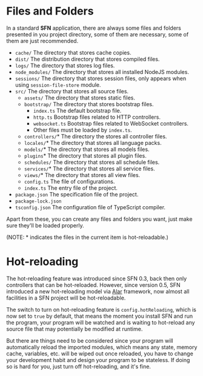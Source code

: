 <!-- title: Structure; order: 2 -->
# Files and Folders

In a standard **SFN** application, there are always some files and folders 
presented in you project directory, some of them are necessary, some of them are 
just recommended.

- `cache/` The directory that stores cache copies.
- `dist/` The distribution directory that stores compiled files.
- `logs/` The directory that stores log files.
- `node_modules/` The directory that stores all installed NodeJS modules.
- `sessions/` The directory that stores session files, only appears when using 
    `session-file-store` module.
- `src/` The directory that stores all source files.
    - `assets/` The directory that stores static files.
    - `bootstrap/` The directory that stores bootstrap files.
        - `index.ts` The default bootstrap file.
        - `http.ts` Bootstrap files related to HTTP controllers.
        - `websocket.ts` Bootstrap files related to WebSocket controllers.
        - Other files must be loaded by `index.ts`.
    - `controllers/`* The directory the stores all controller files.
    - `locales/`* The directory that stores all language packs.
    - `models/`* The directory that stores all models files.
    - `plugins`* The directory that stores all plugin files. 
    - `schedules/` The directory that stores all schedule files.
    - `services/`* The directory that stores all service files.
    - `views/`* The directory that stores all view files.
    - `config.ts` The file of configurations.
    - `index.ts` The entry file of the project.
- `package.json` The specification file of the project.
- `package-lock.json`
- `tsconfig.json` The configuration file of TypeScript compiler.

Apart from these, you can create any files and folders you want, just make 
sure they'll be loaded properly.

(NOTE: * indicates the files in the current item is hot-reloadable.)

# Hot-reloading

The hot-reloading feature was introduced since SFN 0.3, back then only 
controllers that can be hot-reloaded. However, since version 0.5, SFN introduced
a new hot-reloading model via [Alar](https://github.com/hyurl/alar) framework,
now almost all facilities in a SFN project will be hot-reloadable.

The switch to turn on hot-reloading feature is `config.hotReloading`, which is 
now set to `true` by default, that means the moment you install SFN and run the
program, your program will be watched and is waiting to hot-reload any source 
file that may potentially be modified at runtime.

But there are things need to be considered since your program will automatically
reload the imported modules, which means any state, memory cache, variables, etc.
will be wiped out once reloaded, you have to change your development habit and 
design your program to be stateless. If doing so is hard for you, just turn off 
hot-reloading, and it's fine.